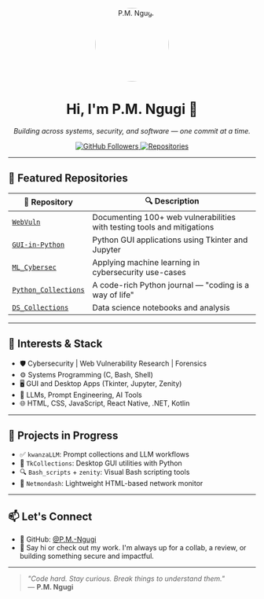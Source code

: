 <!-- Optional Profile Image -->
<p align="center">
  <img src="https://avatars.githubusercontent.com/u/mngugi" width="150" alt="P.M. Ngugi" style="border-radius: 50%;">
</p>

<h1 align="center">Hi, I'm P.M. Ngugi 👋</h1>

<p align="center">
  <i>Building across systems, security, and software — one commit at a time.</i>
</p>

<p align="center">
  <a href="https://github.com/P.M.-Ngugi">
    <img src="https://img.shields.io/github/followers/P.M.-Ngugi?label=Follow&style=social" alt="GitHub Followers">
  </a>
  <a href="https://github.com/P.M.-Ngugi?tab=repositories">
    <img src="https://img.shields.io/badge/Public%20Repos-20+-blue" alt="Repositories">
  </a>
</p>

---

## 🔧 Featured Repositories

| 📁 Repository | 🔍 Description |
|--------------|----------------|
| [`WebVuln`](https://github.com/P.M.-Ngugi/WebVuln) | Documenting 100+ web vulnerabilities with testing tools and mitigations |
| [`GUI-in-Python`](https://github.com/P.M.-Ngugi/GUI-in-Python) | Python GUI applications using Tkinter and Jupyter |
| [`ML_Cybersec`](https://github.com/P.M.-Ngugi/ML_Cybersec) | Applying machine learning in cybersecurity use-cases |
| [`Python_Collections`](https://github.com/P.M.-Ngugi/Python_Collections-) | A code-rich Python journal — "coding is a way of life" |
| [`DS_Collections`](https://github.com/P.M.-Ngugi/DS_Collections) | Data science notebooks and analysis |

---

## 🧠 Interests & Stack

- 🛡️ Cybersecurity | Web Vulnerability Research | Forensics  
- ⚙️ Systems Programming (C, Bash, Shell)  
- 🖥️ GUI and Desktop Apps (Tkinter, Jupyter, Zenity)  
- 🤖 LLMs, Prompt Engineering, AI Tools  
- 🌐 HTML, CSS, JavaScript, React Native, .NET, Kotlin  

---

## 🚀 Projects in Progress

- ✅ `kwanzaLLM`: Prompt collections and LLM workflows  
- 🚧 `TkCollections`: Desktop GUI utilities with Python  
- 🔍 `Bash_scripts` + `zenity`: Visual Bash scripting tools  
- 🧪 `Netmondash`: Lightweight HTML-based network monitor  

---

## 📫 Let's Connect

- 🧰 GitHub: [@P.M.-Ngugi](https://github.com/P.M.-Ngugi)
- 💬 Say hi or check out my work. I'm always up for a collab, a review, or building something secure and impactful.

---

> _"Code hard. Stay curious. Break things to understand them."_  
> — **P.M. Ngugi**
